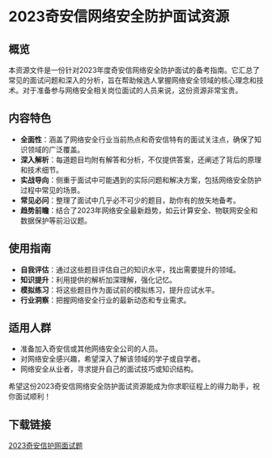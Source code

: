 # 2023奇安信网络安全防护面试资源

## 概览

本资源文件是一份针对2023年度奇安信网络安全防护面试的备考指南。它汇总了常见的面试问题和深入的分析，旨在帮助候选人掌握网络安全领域的核心理念和技术。对于准备参与网络安全相关岗位面试的人员来说，这份资源非常宝贵。

## 内容特色

- **全面性**：涵盖了网络安全行业当前热点和奇安信特有的面试关注点，确保了知识领域的广泛覆盖。
- **深入解析**：每道题目均附有解答和分析，不仅提供答案，还阐述了背后的原理和技术细节。
- **实战导向**：侧重于面试中可能遇到的实际问题和解决方案，包括网络安全防护过程中常见的场景。
- **常见必问**：整理了面试中几乎必不可少的题目，助你有的放矢地备考。
- **趋势前瞻**：结合了2023年网络安全最新趋势，如云计算安全、物联网安全和数据保护等前沿议题。

## 使用指南

- **自我评估**：通过这些题目评估自己的知识水平，找出需要提升的领域。
- **知识提升**：利用提供的解析加深理解，强化记忆。
- **模拟练习**：将这些题目作为面试前的模拟练习，提升应试水平。
- **行业洞察**：把握网络安全行业的最新动态和专业需求。

## 适用人群

- 准备加入奇安信或其他网络安全公司的人员。
- 对网络安全感兴趣，希望深入了解该领域的学子或自学者。
- 网络安全从业者，寻求提升自己的面试技巧或知识结构。

希望这份2023奇安信网络安全防护面试资源能成为你求职征程上的得力助手，祝你面试顺利！

## 下载链接

[2023奇安信护网面试题](https://pan.quark.cn/s/2630ddfbe140)